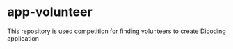 # app-volunteer
This repository is used competition for finding volunteers to create Dicoding application 
